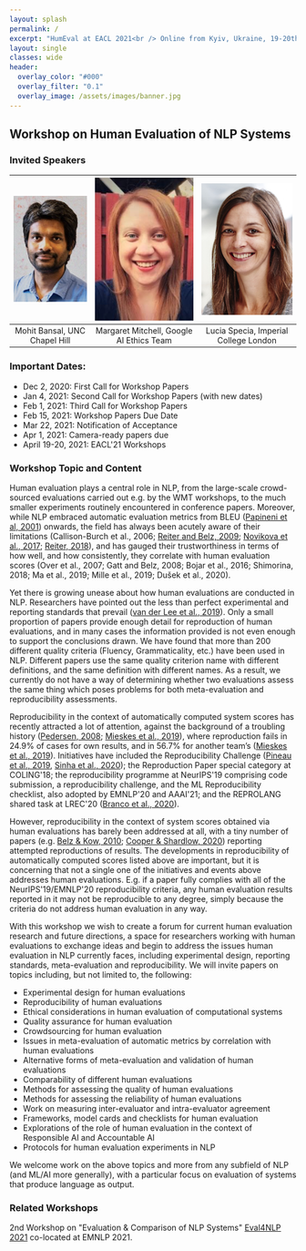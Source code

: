 ```yaml
---
layout: splash
permalink: /
excerpt: "HumEval at EACL 2021<br /> Online from Kyiv, Ukraine, 19-20th April, 2021"
layout: single
classes: wide
header:
  overlay_color: "#000"
  overlay_filter: "0.1"
  overlay_image: /assets/images/banner.jpg
---
```


## Workshop on Human Evaluation of NLP Systems

### Invited Speakers


|![Mohit Bansal](/assets/images/bansal.png) | ![Margaret Mitchell](/assets/images/mitchell.png) | ![Lucia Specia](/assets/images/specia.png) |
|:-----------------------------------------:|:-------------------------------------------------:|:------------------------------------------:|
|Mohit Bansal, UNC Chapel Hill              | Margaret Mitchell, Google AI Ethics Team          | Lucia Specia, Imperial College London      |


### Important Dates:

* Dec 2, 2020: First Call for Workshop Papers
* Jan 4, 2021: Second Call for Workshop Papers (with new dates)
* Feb 1, 2021: Third Call for Workshop Papers
* Feb 15, 2021: Workshop Papers Due Date
* Mar 22, 2021: Notification of Acceptance
* Apr 1, 2021: Camera-ready papers due
* April 19-20, 2021: EACL'21 Workshops

### Workshop Topic and Content

Human evaluation plays a central role in NLP, from the large-scale crowd-sourced evaluations carried out e.g. by the WMT workshops, to the much smaller experiments routinely encountered in conference papers. Moreover, while NLP embraced automatic evaluation metrics from BLEU ([Papineni et al, 2001](https://www.aclweb.org/anthology/P02-1040.pdf)) onwards, the field has always been acutely aware of their limitations (Callison-Burch et al., 2006; [Reiter and Belz, 2009](https://www.aclweb.org/anthology/J09-4008.pdf); [Novikova et al., 2017](https://www.aclweb.org/anthology/D17-1238.pdf); [Reiter, 2018](https://www.aclweb.org/anthology/J18-3002.pdf)), and has gauged their trustworthiness in terms of how well, and how consistently, they correlate with human evaluation scores (Over et al., 2007; Gatt and Belz, 2008; Bojar et al., 2016; Shimorina, 2018; Ma et al., 2019; Mille et al., 2019; Dušek et al., 2020). 

Yet there is growing unease about how human evaluations are conducted in NLP. Researchers have pointed out the less than perfect experimental and reporting standards that prevail ([van der Lee et al., 2019](https://www.aclweb.org/anthology/W19-8643.pdf)). Only a small proportion of papers provide enough detail for reproduction of human evaluations, and in many cases the information provided is not even enough to support the conclusions drawn. We have found that more than 200 different quality criteria (Fluency, Grammaticality, etc.) have been used in NLP. Different papers use the same quality criterion name with different definitions, and the same definition with different names. As a result, we currently do not have a way of determining whether two evaluations assess the same thing which poses problems for both meta-evaluation and reproducibility assessments. 

Reproducibility in the context of automatically computed system scores has recently attracted a lot of attention, against the background of a troubling history ([Pedersen, 2008](https://www.aclweb.org/anthology/J08-3010.pdf); [Mieskes et al., 2019](https://doi.org/10.26615/978-954-452-056-4_089)), where reproduction fails in 24.9% of cases for own results, and in 56.7% for another team’s ([Mieskes et al., 2019](https://doi.org/10.26615/978-954-452-056-4_089)). Initiatives have included the Reproducibility Challenge ([Pineau et al., 2019](https://zenodo.org/record/3158244/files/article.pdf), [Sinha et al., 2020](https://zenodo.org/record/3818627/files/article.pdf)); the Reproduction Paper special category at COLING'18; the reproducibility programme at NeurIPS'19 comprising code submission, a reproducibility challenge, and the ML Reproducibility checklist, also adopted by EMNLP'20 and AAAI'21; and the REPROLANG shared task at LREC'20 ([Branco et al., 2020](https://www.aclweb.org/anthology/2020.lrec-1.680)). 

However, reproducibility in the context of system scores obtained via human evaluations has barely been addressed at all, with a tiny number of papers (e.g. [Belz & Kow, 2010](https://www.aclweb.org/anthology/W10-4201.pdf); [Cooper & Shardlow, 2020](https://www.aclweb.org/anthology/2020.lrec-1.686.pdf)) reporting attempted reproductions of results. The developments in reproducibility of automatically computed scores listed above are important, but it is concerning that not a single one of the initiatives and events above addresses human evaluations. E.g. if a paper fully complies with all of the NeurIPS'19/EMNLP'20 reproducibility criteria, any human evaluation results reported in it may not be reproducible to any degree, simply because the criteria do not address human evaluation in any way. 

With this workshop we wish to create a forum for current human evaluation research and future directions, a space for researchers working with human evaluations to exchange ideas and begin to address the issues human evaluation in NLP currently faces, including experimental design, reporting standards, meta-evaluation and reproducibility. We will invite papers on topics including, but not limited to, the following:

* Experimental design for human evaluations
* Reproducibility of human evaluations
* Ethical considerations in human evaluation of computational systems
* Quality assurance for human evaluation 
* Crowdsourcing for human evaluation
* Issues in meta-evaluation of automatic metrics by correlation with human evaluations
* Alternative forms of meta-evaluation and validation of human evaluations
* Comparability of different human evaluations
* Methods for assessing the quality of human evaluations
* Methods for assessing the reliability of human evaluations
* Work on measuring inter-evaluator and intra-evaluator agreement
* Frameworks, model cards and checklists for human evaluation
* Explorations of the role of human evaluation in the context of Responsible AI and Accountable AI
* Protocols for human evaluation experiments in NLP

We welcome work on the above topics and more from any subfield of NLP (and ML/AI more generally), with a particular focus on evaluation of systems that produce language as output.

### Related Workshops

2nd Workshop on "Evaluation & Comparison of NLP Systems" [Eval4NLP 2021](https://eval4nlp.github.io/) co-located at EMNLP 2021. 
